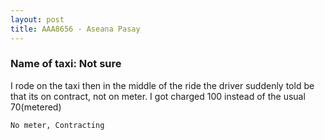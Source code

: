 ```yaml
---
layout: post
title: AAA8656 - Aseana Pasay
---
```


### Name of taxi: Not sure

I rode on the taxi then in the middle of the ride the driver suddenly told be that its on contract, not on meter. I got charged 100 instead of the usual 70(metered)

```No meter, Contracting```
